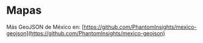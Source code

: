 # Mapas


Más GeoJSON de México en: [https://github.com/PhantomInsights/mexico-geojson](https://github.com/PhantomInsights/mexico-geojson)
